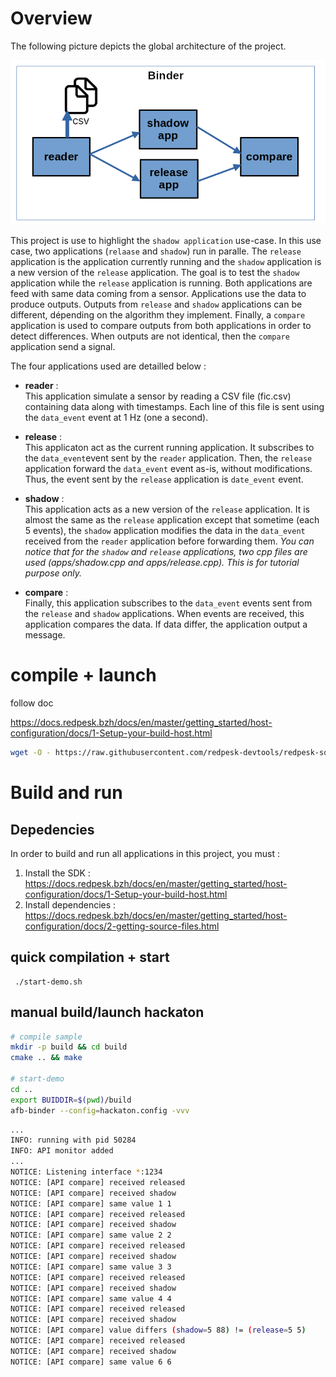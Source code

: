 
# Overview
The following picture depicts the global architecture of the project.

![Achritecture](hackaton.png)  

This project is use to highlight the `shadow application` use-case. In this use case, two applications (`relaase` and `shadow`) run in paralle. The  `release` application is the application currently running and the `shadow` application is a new version of the `release` application. The goal is to test the `shadow` application while the `release` application is running. Both applications are feed with same data coming from a sensor. Applications use the data to produce outputs. Outputs from `release` and `shadow` applications can be different, dépending on the algorithm they implement. Finally, a `compare` application is used to compare outputs from both applications in order to detect differences. When outputs are not identical, then the `compare` application send a signal.  

The four applications used are detailled below :
- **reader** :  
This application simulate a sensor by reading a CSV file (fic.csv) containing data along with timestamps. Each line of this file is sent using the `data_event` event at 1 Hz (one a second).   

- **release** :  
This applicaton act as the current running application. It subscribes to the `data_event`event sent by the `reader` application. Then, the `release` application forward the `data_event` event as-is, without modifications. Thus, the event sent by the `release` application is `date_event` event.

- **shadow** :  
This application acts as a new version of the `release` application. It is almost the same as the `release` application except that sometime (each 5 events), the `shadow` application modifies the data in the `data_event` received from the `reader` application before forwarding them.
*You can notice that for the `shadow` and `release` applications, two cpp files are used (apps/shadow.cpp and apps/release.cpp). This is for tutorial purpose only.*

- **compare** :  
Finally, this application subscribes to the `data_event` events sent from the `release` and `shadow` applications. When events are received, this application compares the data. If data differ, the application output a message.

# compile + launch

follow doc

https://docs.redpesk.bzh/docs/en/master/getting_started/host-configuration/docs/1-Setup-your-build-host.html

```bash
wget -O - https://raw.githubusercontent.com/redpesk-devtools/redpesk-sdk-tools/master/install-redpesk-sdk.sh | bash
```

# Build and run
## Depedencies
In order to build and run all applications in this project, you must :
1. Install the SDK : https://docs.redpesk.bzh/docs/en/master/getting_started/host-configuration/docs/1-Setup-your-build-host.html
2. Install dependencies : https://docs.redpesk.bzh/docs/en/master/getting_started/host-configuration/docs/2-getting-source-files.html  

## quick compilation + start
```
 ./start-demo.sh
```

## manual build/launch hackaton

```bash
# compile sample
mkdir -p build && cd build
cmake .. && make

# start-demo
cd ..
export BUIDDIR=$(pwd)/build
afb-binder --config=hackaton.config -vvv
```

```bash
...
INFO: running with pid 50284
INFO: API monitor added
...
NOTICE: Listening interface *:1234
NOTICE: [API compare] received released
NOTICE: [API compare] received shadow
NOTICE: [API compare] same value 1 1
NOTICE: [API compare] received released
NOTICE: [API compare] received shadow
NOTICE: [API compare] same value 2 2
NOTICE: [API compare] received released
NOTICE: [API compare] received shadow
NOTICE: [API compare] same value 3 3
NOTICE: [API compare] received released
NOTICE: [API compare] received shadow
NOTICE: [API compare] same value 4 4
NOTICE: [API compare] received released
NOTICE: [API compare] received shadow
NOTICE: [API compare] value differs (shadow=5 88) != (release=5 5)
NOTICE: [API compare] received released
NOTICE: [API compare] received shadow
NOTICE: [API compare] same value 6 6
```
